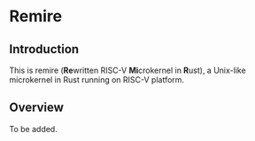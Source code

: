 # Remire

## Introduction

This is remire (**Re**written RISC-V **Mi**crokernel in **R**ust), a Unix-like microkernel in Rust running on RISC-V platform.

## Overview

To be added.
